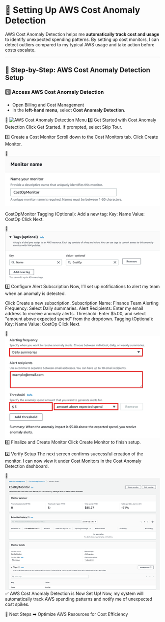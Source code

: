 # 🚨 Setting Up AWS Cost Anomaly Detection

AWS Cost Anomaly Detection helps me **automatically track cost and usage** to identify unexpected spending patterns. By setting up cost monitors, I can detect outliers compared to my typical AWS usage and take action before costs escalate.

---

## 🚀 **Step-by-Step: AWS Cost Anomaly Detection Setup**

### **1️⃣ Access AWS Cost Anomaly Detection**
- Open Billing and Cost Management
- In the **left-hand menu**, select **Cost Anomaly Detection**.

📸 ![AWS Cost Anomaly Detection Menu](../screenshots/aws-cost-anomaly-detection-menu.png)
2️⃣ Get Started with Cost Anomaly Detection
Click Get Started.
If prompted, select Skip Tour.

3️⃣ Create a Cost Monitor
Scroll down to the Cost Monitors tab.
Click Create Monitor.

📸 ![Create Cost Monitor](../screenshots/anomaly-create-cost-monitor.png)


CostOpMonitor
Tagging (Optional): Add a new tag:
Key: Name
Value: CostOp
Click Next.

📸 ![Configure Cost Monitor](../screenshots/configure-cost-monitor.png)
5️⃣ Configure Alert Subscription
Now, I’ll set up notifications to alert my team when an anomaly is detected.

Click Create a new subscription.
Subscription Name:
Finance Team
Alerting Frequency:
Select Daily summaries.
Alert Recipients:
Enter my email address to receive anomaly alerts.
Threshold:
Enter $5.00, and select "amount above expected spend" from the dropdown.
Tagging (Optional):
Key: Name
Value: CostOp
Click Next.

📸 ![Configure Alert Subscription](../screenshots/configure-alert-subscription.png)
6️⃣ Finalize and Create Monitor
Click Create Monitor to finish setup.

7️⃣ Verify Setup
The next screen confirms successful creation of the monitor.
I can now view it under Cost Monitors in the Cost Anomaly Detection dashboard.

📸![Cost Monitor Dashboard](../screenshots/cost-monitor-dashboard.png)
✅ AWS Cost Anomaly Detection is Now Set Up!
Now, my system will automatically track AWS spending patterns and notify me of unexpected cost spikes.

🚀 Next Steps
➡️ Optimize AWS Resources for Cost Efficiency
